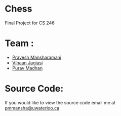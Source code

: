 # Chess
Final Project for CS 246

# Team : 
- [Pravesh Mansharamani](https://www.linkedin.com/in/pravesh-mansharamani-924984198/)
- [Vihaan Jagiasi](https://www.linkedin.com/in/vihaanjagiasi/)
- [Purav Madhan](https://www.linkedin.com/in/purav-madhan-3ba794209/)

# Source Code:
If you would like to view the source code email me at [pmmansha@uwaterloo.ca](mailto:pmmansha@uwaterloo.ca)
